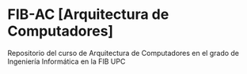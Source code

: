 # FIB-AC [Arquitectura de Computadores]
Repositorio del curso de Arquitectura de Computadores en el grado de Ingeniería Informática en la FIB UPC
